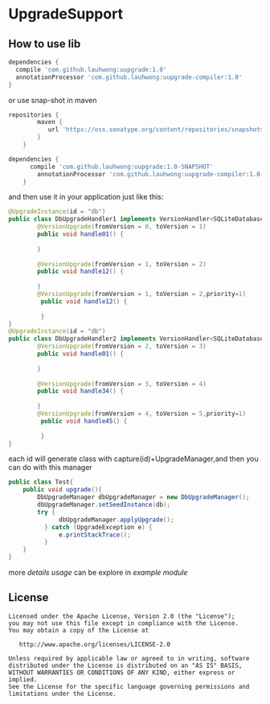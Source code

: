UpgradeSupport
============


How to use lib
--------------

```groovy
dependencies {
  compile 'com.github.lauhwong:uupgrade:1.0'
  annotationProcessor 'com.github.lauhwong:uupgrade-compiler:1.0'
}
```
or use snap-shot in maven
```groovy
repositories {
        maven {
           url 'https://oss.sonatype.org/content/repositories/snapshots/'
        }
    }

dependencies {
      compile 'com.github.lauhwong:uupgrade:1.0-SNAPSHOT'
        annotationProcessor 'com.github.lauhwong:uupgrade-compiler:1.0-SNAPSHOT'
    }
```
and then use it in your application just like this:
```java
@UpgradeInstance(id = "db")
public class DbUpgradeHandler1 implements VersionHandler<SQLiteDatabase>{
        @VersionUpgrade(fromVersion = 0, toVersion = 1)
        public void handle01() {
    
        }
    
        @VersionUpgrade(fromVersion = 1, toVersion = 2)
        public void handle12() {
    
        }
        @VersionUpgrade(fromVersion = 1, toVersion = 2,priority=1)
         public void handle12() {
            
         }
}
@UpgradeInstance(id = "db")
public class DbUpgradeHandler2 implements VersionHandler<SQLiteDatabase>{
        @VersionUpgrade(fromVersion = 2, toVersion = 3)
        public void handle01() {
    
        }
    
        @VersionUpgrade(fromVersion = 3, toVersion = 4)
        public void handle34() {
    
        }
        @VersionUpgrade(fromVersion = 4, toVersion = 5,priority=1)
         public void handle45() {
            
         }
}

```
each id will generate class with capture(id)+UpgradeManager,and then you can do with this manager
```java
public class Test{
    public void upgrade(){
        DbUpgradeManager dbUpgradeManager = new DbUpgradeManager();
        dbUpgradeManager.setSeedInstance(db);
        try {
              dbUpgradeManager.applyUpgrade();
          } catch (UpgradeException e) {
              e.printStackTrace();
          }
    }
}


```
more *details usage* can be explore in *example module*

License
-------

    Licensed under the Apache License, Version 2.0 (the "License");
    you may not use this file except in compliance with the License.
    You may obtain a copy of the License at

       http://www.apache.org/licenses/LICENSE-2.0

    Unless required by applicable law or agreed to in writing, software
    distributed under the License is distributed on an "AS IS" BASIS,
    WITHOUT WARRANTIES OR CONDITIONS OF ANY KIND, either express or implied.
    See the License for the specific language governing permissions and
    limitations under the License.
